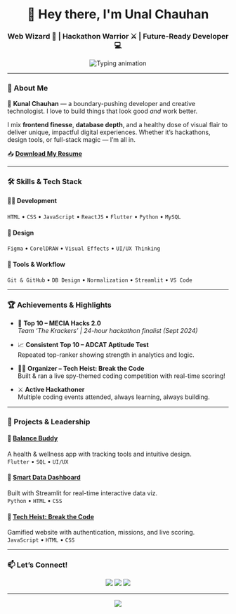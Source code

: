 <!-- README.md -->

<h1 align="center">🚀 Hey there, I'm Unal Chauhan</h1>
<h3 align="center">Web Wizard 🧙 | Hackathon Warrior ⚔️ | Future-Ready Developer 💻</h3>

<p align="center">
  <img src="https://readme-typing-svg.demolab.com?font=Fira+Code&size=24&duration=3000&pause=1000&color=00FF99&center=true&vCenter=true&width=1000&lines=👨‍💻+Blending+code,+logic+and+a+spark+of+rebellion;⚔️+Hackathon+Warrior+%7C+UI+Craftsman;🚀+Building+with+Flutter,+React+and+Python" alt="Typing animation" />
</p>


---

### 🧠 About Me

🎯 **Kunal Chauhan** — a boundary-pushing developer and creative technologist. I love to build things that look good *and* work better.

I mix **frontend finesse**, **database depth**, and a healthy dose of visual flair to deliver unique, impactful digital experiences. Whether it’s hackathons, design tools, or full-stack magic — I’m all in.

📥 [**Download My Resume**](#) <!-- Replace '#' with actual resume link -->

---

### 🛠 Skills & Tech Stack

#### 👨‍💻 Development
`HTML` • `CSS` • `JavaScript` • `ReactJS` • `Flutter` • `Python` • `MySQL`

#### 🎨 Design
`Figma` • `CorelDRAW` • `Visual Effects` • `UI/UX Thinking`

#### 🔧 Tools & Workflow
`Git & GitHub` • `DB Design` • `Normalization` • `Streamlit` • `VS Code`

---

### 🏆 Achievements & Highlights

- 🧠 **Top 10 – MECIA Hacks 2.0**  
  *Team ‘The Krackers’ | 24-hour hackathon finalist (Sept 2024)*

- 📈 **Consistent Top 10 – ADCAT Aptitude Test**  
  Repeated top-ranker showing strength in analytics and logic.

- 🕵️‍♂️ **Organizer – Tech Heist: Break the Code**  
  Built & ran a live spy-themed coding competition with real-time scoring!

- ⚔️ **Active Hackathoner**  
  Multiple coding events attended, always learning, always building.

---

### 🚀 Projects & Leadership

#### 🔹 [Balance Buddy](#)
A health & wellness app with tracking tools and intuitive design.  
`Flutter` • `SQL` • `UI/UX`

#### 🔹 [Smart Data Dashboard](#)
Built with Streamlit for real-time interactive data viz.  
`Python` • `HTML` • `CSS`

#### 🔹 [Tech Heist: Break the Code](#)
Gamified website with authentication, missions, and live scoring.  
`JavaScript` • `HTML` • `CSS`

---

### 📫 Let’s Connect!

<p align="center">
  <a href="(https://www.linkedin.com/in/kunal_chauhan2812)" target="_blank"><img src="https://img.shields.io/badge/LinkedIn-%230077B5.svg?style=for-the-badge&logo=linkedin&logoColor=white"/></a>
  <a href="kunalchauhan2804@gmail.com"><img src="https://img.shields.io/badge/Gmail-D14836?style=for-the-badge&logo=gmail&logoColor=white"/></a>
  <a href="https://github.com/Kunal28122004"><img src="https://img.shields.io/badge/GitHub-100000?style=for-the-badge&logo=github&logoColor=white"/></a>
</p>

---

<p align="center">
  <img src="https://capsule-render.vercel.app/api?type=waving&color=gradient&height=120&section=footer"/>
</p>
